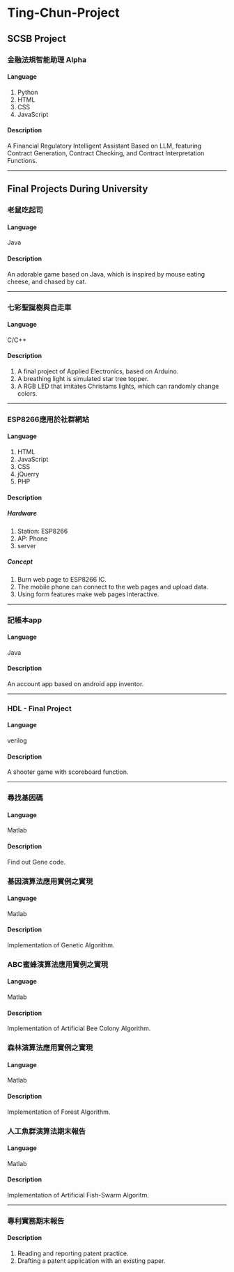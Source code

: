 # Ting-Chun-Project

## SCSB Project

### 金融法規智能助理 Alpha
#### Language
1. Python
2. HTML
3. CSS
4. JavaScript
#### Description

A Financial Regulatory Intelligent Assistant Based on LLM, featuring Contract Generation, Contract Checking, and Contract Interpretation Functions.

---

## Final Projects During University

### 老鼠吃起司
#### Language
Java
#### Description
An adorable game based on Java, which is inspired by mouse eating cheese, and chased by cat.


---

### 七彩聖誕樹與自走車
#### Language
C/C++
#### Description
1. A final project of Applied Electronics, based on Arduino.
2. A breathing light is simulated star tree topper.
3. A RGB LED that imitates Christams lights, which can randomly change colors.


---

### ESP8266應用於社群網站
#### Language
1. HTML
2. JavaScript
3. CSS
4. jQuerry
5. PHP
#### Description
##### Hardware
1. Station: ESP8266
2. AP: Phone
3. server
##### Concept
1. Burn web page to ESP8266 IC.
2. The mobile phone can connect to the web pages and upload data.
3. Using form features make web pages interactive.


---
 
### 記帳本app
#### Language
 Java
#### Description
An account app based on android app inventor.


---

### HDL - Final Project
#### Language
verilog
#### Description
A shooter game with scoreboard function.


---

### 尋找基因碼
#### Language
Matlab
#### Description
Find out Gene code.

### 基因演算法應用實例之實現
#### Language
Matlab
#### Description
Implementation of Genetic Algorithm.

### ABC蜜蜂演算法應用實例之實現
#### Language
Matlab
#### Description
Implementation of Artificial Bee Colony Algorithm.

### 森林演算法應用實例之實現
#### Language
Matlab
#### Description
Implementation of Forest Algorithm.

### 人工魚群演算法期末報告
#### Language
Matlab
#### Description
Implementation of Artificial Fish-Swarm Algoritm.

---

### 專利實務期末報告
#### Description
1. Reading and reporting patent practice.
2. Drafting a patent application with an existing paper.
